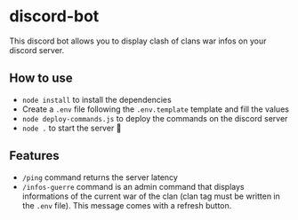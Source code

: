 # discord-bot

This discord bot allows you to display clash of clans war infos on your discord server.

## How to use

- `node install` to install the dependencies
- Create a `.env` file following the `.env.template` template and fill the values
- `node deploy-commands.js` to deploy the commands on the discord server
- `node .` to start the server 🚀

## Features

- `/ping` command returns the server latency
- `/infos-guerre` command is an admin command that displays informations of the current war of the clan (clan tag must be written in the `.env` file). This message comes with a refresh button.
